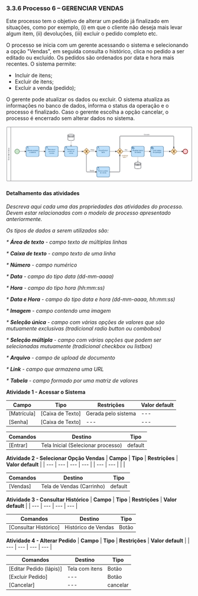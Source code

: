 ### 3.3.6 Processo 6 – GERENCIAR VENDAS

Este processo tem o objetivo de alterar um pedido já finalizado em situações, como por exemplo, (i) em que o cliente não deseja mais levar algum item, (ii) devoluções, (iii) excluir o pedido completo etc.

O processo se inicia com um gerente acessando o sistema e selecionando a opção "Vendas", em seguida consulta o histórico, clica no pedido a ser editado ou excluído. Os pedidos são ordenados por data e hora mais recentes. O sistema permite:
* Incluir de itens;
* Excluir de itens;
* Excluir a venda (pedido);

O gerente pode atualizar os dados ou excluir. O sistema atualiza as informações no banco de dados, informa o status da operação e o processo é finalizado. Caso o gerente escolha a opção cancelar, o processo é encerrado sem alterar dados no sistema.

![Gerenciar Vendas](../images/06-gerenciar-vendas.png "Gerenciar Vendas.")

#### Detalhamento das atividades

_Descreva aqui cada uma das propriedades das atividades do processo. 
Devem estar relacionadas com o modelo de processo apresentado anteriormente._

_Os tipos de dados a serem utilizados são:_

_* **Área de texto** - campo texto de múltiplas linhas_

_* **Caixa de texto** - campo texto de uma linha_

_* **Número** - campo numérico_

_* **Data** - campo do tipo data (dd-mm-aaaa)_

_* **Hora** - campo do tipo hora (hh:mm:ss)_

_* **Data e Hora** - campo do tipo data e hora (dd-mm-aaaa, hh:mm:ss)_

_* **Imagem** - campo contendo uma imagem_

_* **Seleção única** - campo com várias opções de valores que são mutuamente exclusivas (tradicional radio button ou combobox)_

_* **Seleção múltipla** - campo com várias opções que podem ser selecionadas mutuamente (tradicional checkbox ou listbox)_

_* **Arquivo** - campo de upload de documento_

_* **Link** - campo que armazena uma URL_

_* **Tabela** - campo formado por uma matriz de valores_

**Atividade 1 - Acessar o Sistema**

| **Campo**       | **Tipo**         | **Restrições**      | **Valor default** |
| ---             | ---              | ---                 | ---               |
| [Matrícula]     | [Caixa de Texto] | Gerada pelo sistema | ---     |
| [Senha]         | [Caixa de Texto] | --- | ---     |

| **Comandos**    |  **Destino**     | **Tipo**                 |
| ---             | ---              | ---                      |
| [Entrar]        | Tela Inicial (Selecionar processo)     | default      |


**Atividade 2 - Selecionar Opção Vendas**
| **Campo**       | **Tipo**         | **Restrições** | **Valor default** |
| ---             | ---              | ---            | ---               |
| --- | ---  |                |                   |

| **Comandos**       |  **Destino**                   | **Tipo**            |
| ---                | ---                            | ---                 |
| [Vendas]           | Tela de Vendas (Carrinho) | default  |


**Atividade 3 - Consultar Histórico**
| **Campo**       | **Tipo**         | **Restrições** | **Valor default** |
| ---             | ---              | ---            | ---               |

| **Comandos**         |  **Destino**                   | **Tipo**            |
| ---                  | ---                            | ---                 |
| [Consultar Histórico]| Histórico de Vendas |  Botão  |


**Atividade 4 - Alterar Pedido**
| **Campo**       | **Tipo**         | **Restrições** | **Valor default** |
| ---             | ---              | ---            | ---               |

| **Comandos**         |  **Destino**                   | **Tipo**            |
| ---                  | ---                            | ---                 |
| [Editar Pedido (lápis)] | Tela com itens              |  Botão  |
| [Excluir Pedido] | ---              |  Botão  |
| [Cancelar]       | ---              |  cancelar  |


